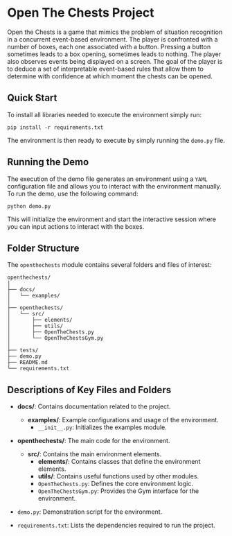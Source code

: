 # Open The Chests Project

Open the Chests is a game that mimics the problem of situation recognition in a concurrent event-based environment.
The player is confronted with a number of boxes, each one associated with a button. Pressing a button sometimes leads 
to a box opening, sometimes leads to nothing. The player also observes events being displayed on a screen.
The goal of the player is to deduce a set of interpretable event-based rules that allow them to determine with confidence 
at which moment the chests can be opened.

## Quick Start

To install all libraries needed to execute the environment simply run:
```shell
pip install -r requirements.txt
```
The environment is then ready to execute by simply running the `demo.py` file.

## Running the Demo
The execution of the demo file generates an environment using a `YAML` configuration
file and allows you to interact with the environment manually.
To run the demo, use the following command:
```shell
python demo.py
```
This will initialize the environment and start the interactive session where you can input actions to interact with the boxes.



## Folder Structure
The `openthechests` module contains several folders and files of interest:
```plaintext
openthechests/
│
├── docs/
│   └── examples/
│
├── openthechests/
│   └── src/
│       ├── elements/
│       ├── utils/
│       ├── OpenTheChests.py
│       └── OpenTheChestsGym.py
│
├── tests/
├── demo.py
├── README.md
└── requirements.txt

```

## Descriptions of Key Files and Folders

- **docs/**: Contains documentation related to the project.
  - **examples/**: Example configurations and usage of the environment.
    - `__init__.py`: Initializes the examples module.

- **openthechests/**: The main code for the environment.
  - **src/**: Contains the main environment elements.
    - **elements/**: Contains classes that define the environment elements.
    - **utils/**: Contains useful functions used by other modules.
    - `OpenTheChests.py`: Defines the core environment logic.
    - `OpenTheChestsGym.py`: Provides the Gym interface for the environment.

- `demo.py`: Demonstration script for the environment.

- `requirements.txt`: Lists the dependencies required to run the project.




